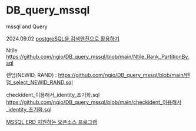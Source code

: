 # DB_query_mssql
mssql and Query 


2024.09.02 [postgreSQL을 검색엔진으로 활용하기](./postgreSQL_using_searchEngine.md)  


Ntile https://github.com/ngio/DB_query_mssql/blob/main/Ntile_Rank_PartitionBy.sql

랜덤(NEWID, RAND) : https://github.com/ngio/DB_query_mssql/blob/main/랜덤_select_NEWID_RAND.sql

checkident_이용해서_identity_초기화.sql https://github.com/ngio/DB_query_mssql/blob/main/checkident_이용해서_identity_초기화.sql


[MSSQL ERD 지원하는 오픈소스 프로그램](./README_ERD.md)




